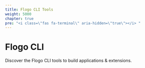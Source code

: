 ```yaml
---
title: Flogo CLI Tools
weight: 5000
chapter: true
pre: "<i class=\"fas fa-terminal\" aria-hidden=\"true\"></i> "
---
```


# Flogo CLI

Discover the Flogo CLI tools to build applications & extensions.